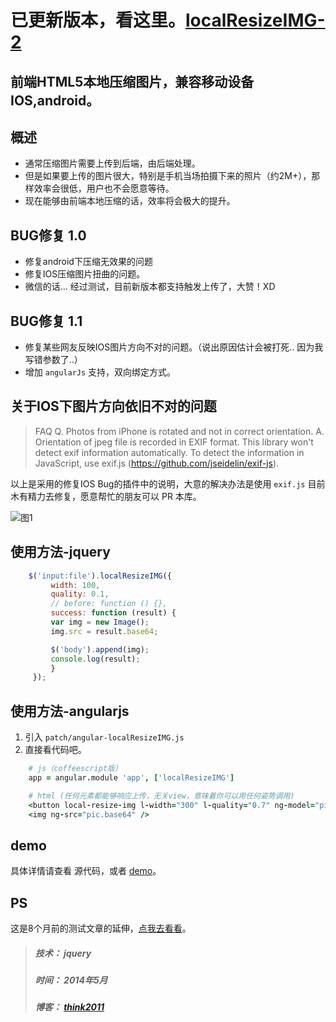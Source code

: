 # 已更新版本，看这里。[localResizeIMG-2](http://think2011.github.io/localResizeIMG-2/)




## 前端HTML5本地压缩图片，兼容移动设备IOS,android。

## 概述
* 通常压缩图片需要上传到后端，由后端处理。
* 但是如果要上传的图片很大，特别是手机当场拍摄下来的照片（约2M+），那样效率会很低，用户也不会愿意等待。
* 现在能够由前端本地压缩的话，效率将会极大的提升。

## BUG修复 1.0
* 修复android下压缩无效果的问题
* 修复IOS压缩图片扭曲的问题。
* 微信的话... 经过测试，目前新版本都支持触发上传了，大赞！XD


## BUG修复 1.1
* 修复某些网友反映IOS图片方向不对的问题。（说出原因估计会被打死.. 因为我写错参数了..）
* 增加 `angularJs` 支持，双向绑定方式。

## 关于IOS下图片方向依旧不对的问题
> FAQ
Q. Photos from iPhone is rotated and not in correct orientation.
A. Orientation of jpeg file is recorded in EXIF format. This library won't detect exif information automatically. To detect the information in JavaScript, use exif.js (https://github.com/jseidelin/exif-js).

以上是采用的修复IOS Bug的插件中的说明，大意的解决办法是使用 `exif.js` 目前木有精力去修复，愿意帮忙的朋友可以 PR 本库。


![图1](http://think2011.qiniudn.com/LocalResizeIMG1.gif)


## 使用方法-jquery
```javascript
	$('input:file').localResizeIMG({
	     width: 100,
	     quality: 0.1,
	     // before: function () {},
	     success: function (result) {
	     var img = new Image();
	     img.src = result.base64;

	     $('body').append(img);
	     console.log(result);
	     }
	 });
```


## 使用方法-angularjs
1. 引入 `patch/angular-localResizeIMG.js`
2. 直接看代码吧。
```coffeescript
	# js（coffeescript版）
	app = angular.module 'app', ['localResizeIMG']

	# html (任何元素都能够响应上传，无关view，意味着你可以用任何姿势调用)
	<button local-resize-img l-width="300" l-quality="0.7" ng-model="pic">上传</button>
	<img ng-src="pic.base64" />
```


demo
---
具体详情请查看 源代码，或者 [demo](http://think2011.github.io/localResizeIMG/)。

## PS
这是8个月前的测试文章的延伸，[点我去看看](http://my.oschina.net/hzplay/blog/160806)。


> ##### 技术： jquery
> ##### 时间： 2014年5月
> ##### 博客： [think2011](http://think2011.github.io)
